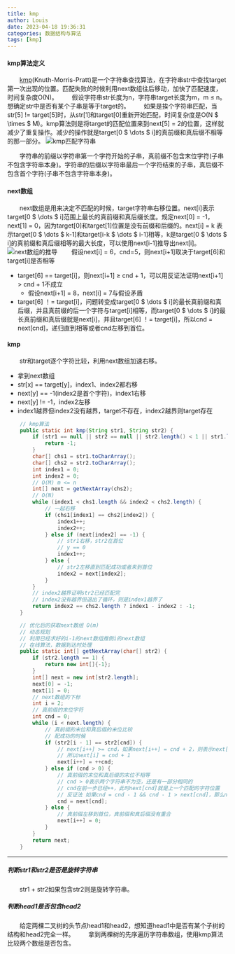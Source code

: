 ```yaml
---
title: kmp
author: Louis
date: 2023-04-18 19:36:31
categories: 数据结构与算法
tags: [kmp]
---
```


#### kmp算法定义

&emsp;&emsp;[kmp](https://zh.wikipedia.org/wiki/KMP%E7%AE%97%E6%B3%95)(Knuth-Morris-Pratt)是一个字符串查找算法，在字符串str中查找target第一次出现的位置。匹配失败的时候利用next数组往后移动，加快了匹配速度，时间复杂度O(N)。
&emsp;&emsp;假设字符串str长度为n，字符串target长度为m，m &le; n。想确定str中是否有某个子串是等于target的。
&emsp;&emsp;如果是挨个字符串匹配，当str[5] != target[5]时，从str[1]和target[0]重新开始匹配，时间复杂度是O(N $ \times $ M)。kmp算法则是将target的匹配位置来到next[5] = 2的位置，这样就减少了重复操作。减少的操作就是target[0 $ \dots $ i]的真前缀和真后缀不相等的那一部分。
![kmp匹配字符串](https://www.goodserendipity.com/asserts/data-structures-and-algorithms/kmp1.png)

&emsp;&emsp;字符串的前缀以字符串第一个字符开始的子串，真前缀不包含末位字符(子串不包含字符串本身)。字符串的后缀以字符串最后一个字符结束的子串，真后缀不包含首个字符(子串不包含字符串本身)。

#### next数组

&emsp;&emsp;next数组是用来决定不匹配的时候，target字符串右移位置。next[i]表示target[0 $ \dots $ i]范围上最长的真前缀和真后缀长度。规定next[0] = -1，next[1] = 0，因为target[0]和target[1]位置是没有前缀和后缀的。next[i] = k 表示target[0 $ \dots $ k-1]和target[i-k $ \dots $ i-1]相等，k是target[0 $ \dots $ i]的真前缀和真后缀相等的最大长度，可以使用next[i-1]推导出next[i]。
![next数组的推导](https://www.goodserendipity.com/asserts/data-structures-and-algorithms/kmp%E7%9A%84next%E6%95%B0%E7%BB%84.png)
&emsp;&emsp;假设next[i] = 6，cnd=5，则next[i+1]取决于target[6]和target[i]是否相等

- target[6] == target[i]，则next[i+1] &ge; cnd + 1，可以用反证法证明next[i+1] &gt; cnd + 1不成立
  - 假设next[i+1] = 8，next[i] = 7与假设矛盾
- target[6] ！= target[i]，问题转变成target[0 $ \dots $ i]的最长真前缀和真后缀，并且真前缀的后一个字符与target[i]相等，而target[0 $ \dots $ i]的最长真前缀和真后缀就是next[i]，并且target[6] ！= target[i]，所以cnd = next[cnd]，递归直到相等或者cnd左移到首位。

#### kmp

&emsp;&emsp;str和target逐个字符比较，利用next数组加速右移。

- 拿到next数组
- str[x] == target[y]，index1、index2都右移
- next[y] == -1(index2是首个字符)，index1右移
- next[y] != -1，index2左移
- index1越界但index2没有越界，target不存在，index2越界则target存在

```Java
    // kmp算法
    public static int kmp(String str1, String str2) {
        if (str1 == null || str2 == null || str2.length() < 1 || str1.length() < str2.length()) {
            return -1;
        }
        char[] chs1 = str1.toCharArray();
        char[] chs2 = str2.toCharArray();
        int index1 = 0;
        int index2 = 0;
        // O(M) m <= n
        int[] next = getNextArray(chs2);
        // O(N)
        while (index1 < chs1.length && index2 < chs2.length) {
            // 一起右移
            if (chs1[index1] == chs2[index2]) {
                index1++;
                index2++;
            } else if (next[index2] == -1) {
                // str1右移，str2在首位
                // y == 0
                index1++;
            } else {
                // str2左移直到匹配成功或者来到首位
                index2 = next[index2];
            }
        }
        // index2越界证明str2已经匹配完
        // index2没有越界但退出了循环，则是index1越界了
        return index2 == chs2.length ? index1 - index2 : -1;
    }

    // 优化后的获取next数组 O(m)
    // 动态规划
    // 利用已经求好的i-1的next数组推倒i的next数组
    // 在线算法，数据到达时处理
    public static int[] getNextArray(char[] str2) {
        if (str2.length == 1) {
            return new int[]{-1};
        }
        int[] next = new int[str2.length];
        next[0] = -1;
        next[1] = 0;
        // next数组的下标
        int i = 2;
        // 真前缀的末位字符
        int cnd = 0;
        while (i < next.length) {
            // 真前缀的末位和真后缀的末位比较
            // 配成功的时候
            if (str2[i - 1] == str2[cnd]) {
                // next[i++] >= cnd，如果next[i++] = cnd + 2，则表示next[i-1] = cnd + 1，与假设矛盾
                // 所以next[i] = cnd + 1
                next[i++] = ++cnd;
            } else if (cnd > 0) {
                // 真前缀的末位和真后缀的末位不相等
                // cnd > 0表示两个字符串不为空，还是有一部分相同的
                // cnd在前一步已经++，此时next[cnd]就是上一个匹配的字符位置
                // 反证法 如果cnd = cnd - 1 && cnd - 1 > next[cnd]，那么next[cnd]就是错误的
                cnd = next[cnd];
            } else {
                // 真前缀左移到首位，真前缀和真后缀没有重合
                next[i++] = 0;
            }
        }
        return next;
    }
```

---

##### 判断str1和str2是否是旋转字符串

&emsp;&emsp;str1 + str2如果包含str2则是旋转字符串。

##### 判断head1是否包含head2

&emsp;&emsp;给定两棵二叉树的头节点head1和head2，想知道head1中是否有某个子树的结构和head2完全一样。
&emsp;&emsp;拿到两棵树的先序遍历字符串数组，使用kmp算法比较两个数组是否包含。
